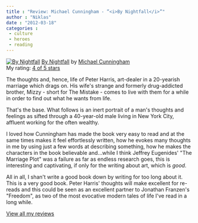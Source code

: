 ```yaml
---
title : "Review: Michael Cunningham - ”<i>By Nightfall</i>”"
author : "Niklas"
date : "2012-03-18"
categories : 
 - culture
 - heroes
 - reading
---
```


[![By Nightfall](http://www.decitre.fr/gi/77/9780007307777FS.gif)](http://www.goodreads.com/book/show/12333644) [By Nightfall](http://www.goodreads.com/book/show/12333644) by [Michael Cunningham](http://www.goodreads.com/author/show/1432)  
My rating: [4 of 5 stars](http://www.goodreads.com/review/show/296339858)  
  
The thoughts and, hence, life of Peter Harris, art-dealer in a 20-yearish marriage which drags on. His wife's strange and formerly drug-addicted brother, Mizzy - short for The Mistake - comes to live with them for a while in order to find out what he wants from life.

That's the base. What follows is an inert portrait of a man's thoughts and feelings as sifted through a 40-year-old male living in New York City, affluent working for the often wealthy.

I loved how Cunningham has made the book very easy to read and at the same times makes it feel effortlessly written, how he evokes many thoughts in me by using just a few words at describing something, how he makes the characters in the book believable and...while I think Jeffrey Eugenides' "The Marriage Plot" was a failure as far as endless research goes, this is interesting and captivating, if only for the writing about art, which is _good_.

All in all, I shan't write a good book down by writing for too long about it. This is a very good book. Peter Harris' thoughts will make excellent for re-reads and this could be seen as an excellent partner to Jonathan Franzen's "Freedom", as two of the most evocative modern tales of life I've read in a long while.  
  
[View all my reviews](http://www.goodreads.com/review/show/296339858)
